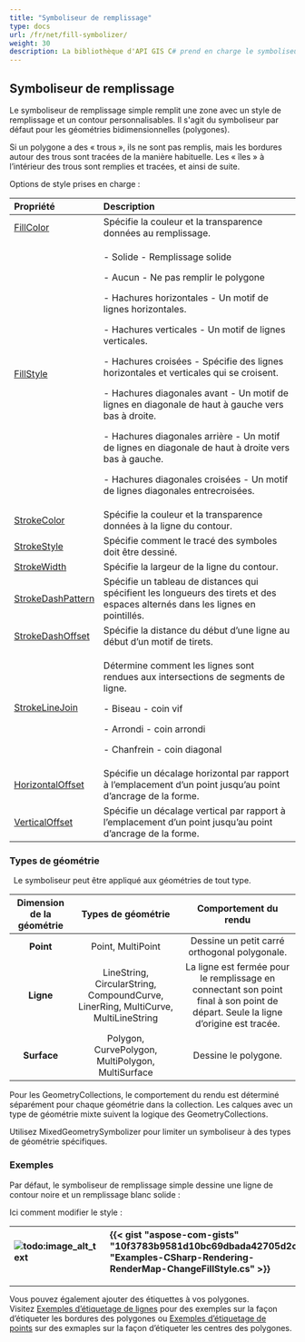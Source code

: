```yaml
---
title: "Symboliseur de remplissage"
type: docs
url: /fr/net/fill-symbolizer/
weight: 30
description: La bibliothèque d'API GIS C# prend en charge le symboliseur de remplissage simple pour remplir le style et le contour des géométries bidimensionnelles, des polygones de tout type comme Point, Ligne, Surface.
---
```


## **Symboliseur de remplissage**
Le symboliseur de remplissage simple remplit une zone avec un style de remplissage et un contour personnalisables. Il s'agit du symboliseur par défaut pour les géométries bidimensionnelles (polygones). 

Si un polygone a des « trous », ils ne sont pas remplis, mais les bordures autour des trous sont tracées de la manière habituelle. Les « îles » à l’intérieur des trous sont remplies et tracées, et ainsi de suite.

Options de style prises en charge :

|**Propriété**|**Description**|
| :- | :- |
|[FillColor](https://reference.aspose.com/gis/net/aspose.gis.rendering.symbolizers/simplefill/properties/fillcolor)|Spécifie la couleur et la transparence données au remplissage.|
|[FillStyle](https://reference.aspose.com/gis/net/aspose.gis.rendering.symbolizers/simplefill/properties/fillstyle)|<p>- Solide - Remplissage solide</p><p>- Aucun - Ne pas remplir le polygone</p><p>- Hachures horizontales - Un motif de lignes horizontales.</p><p>- Hachures verticales - Un motif de lignes verticales.</p><p>- Hachures croisées - Spécifie des lignes horizontales et verticales qui se croisent.</p><p>- Hachures diagonales avant - Un motif de lignes en diagonale de haut à gauche vers bas à droite.</p><p>- Hachures diagonales arrière - Un motif de lignes en diagonale de haut à droite vers bas à gauche.</p><p>- Hachures diagonales croisées - Un motif de lignes diagonales entrecroisées.</p>|
|[StrokeColor](https://reference.aspose.com/gis/net/aspose.gis.rendering.symbolizers/simplefill/properties/strokecolor)|Spécifie la couleur et la transparence données à la ligne du contour.|
|[StrokeStyle](https://reference.aspose.com/gis/net/aspose.gis.rendering.symbolizers/simplefill/properties/strokestyle)|Spécifie comment le tracé des symboles doit être dessiné.|
|[StrokeWidth](https://reference.aspose.com/gis/net/aspose.gis.rendering.symbolizers/simplefill/properties/strokewidth)|Spécifie la largeur de la ligne du contour.|
|[StrokeDashPattern](https://reference.aspose.com/gis/net/aspose.gis.rendering.symbolizers/simplefill/properties/strokedashpattern)|Spécifie un tableau de distances qui spécifient les longueurs des tirets et des espaces alternés dans les lignes en pointillés.|
|[StrokeDashOffset](https://reference.aspose.com/gis/net/aspose.gis.rendering.symbolizers/simplefill/properties/strokedashoffset)|Spécifie la distance du début d’une ligne au début d’un motif de tirets.|
|[StrokeLineJoin](https://reference.aspose.com/gis/net/aspose.gis.rendering.symbolizers/simplefill/properties/strokelinejoin)|<p>Détermine comment les lignes sont rendues aux intersections de segments de ligne.</p><p>- Biseau - coin vif</p><p>- Arrondi - coin arrondi</p><p>- Chanfrein - coin diagonal</p>|
|[HorizontalOffset](https://reference.aspose.com/gis/net/aspose.gis.rendering.symbolizers/simplefill/properties/horizontaloffset)|Spécifie un décalage horizontal par rapport à l’emplacement d’un point jusqu’au point d’ancrage de la forme.|
|[VerticalOffset](https://reference.aspose.com/gis/net/aspose.gis.rendering.symbolizers/simplefill/properties/verticaloffset)|Spécifie un décalage vertical par rapport à l’emplacement d’un point jusqu’au point d’ancrage de la forme.|
### **Types de géométrie**
` `Le symboliseur peut être appliqué aux géométries de tout type.

|**Dimension de la géométrie**|**Types de géométrie**|**Comportement du rendu**|
| :-: | :-: | :-: |
|**Point**|Point, MultiPoint|Dessine un petit carré orthogonal polygonale.|
|**Ligne**|LineString, CircularString, CompoundCurve, LinerRing, MultiCurve, MultiLineString|La ligne est fermée pour le remplissage en connectant son point final à son point de départ. Seule la ligne d’origine est tracée.|
|**Surface**|Polygon, CurvePolygon, MultiPolygon, MultiSurface|Dessine le polygone.|

Pour les GeometryCollections, le comportement du rendu est déterminé séparément pour chaque géométrie dans la collection. Les calques avec un type de géométrie mixte suivent la logique des GeometryCollections.

Utilisez MixedGeometrySymbolizer pour limiter un symboliseur à des types de géométrie spécifiques.

### **Exemples**
Par défaut, le symboliseur de remplissage simple dessine une ligne de contour noire et un remplissage blanc solide :



Ici comment modifier le style :




|![todo:image_alt_text](fill-symbolizer_1.png)|{{< gist "aspose-com-gists" "10f3783b9581d10bc69dbada42705d2c" "Examples-CSharp-Rendering-RenderMap-ChangeFillStyle.cs" >}}|
| :- | :- |

-----
Vous pouvez également ajouter des étiquettes à vos polygones. Visitez [Exemples d’étiquetage de lignes](/gis/fr/net/simple-labeling/#simplelabeling-lineslabelingexamples) pour des exemples sur la façon d’étiqueter les bordures des polygones ou [Exemples d’étiquetage de points](/gis/fr/net/simple-labeling/#simplelabeling-pointslabelingexamples) sur des exmaples sur la façon d’étiqueter les centres des polygones.
